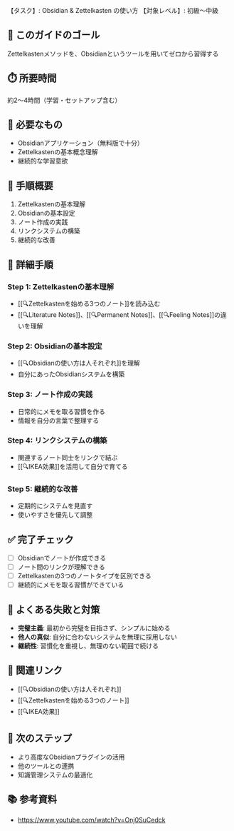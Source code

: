 【タスク】: Obsidian & Zettelkasten の使い方
【対象レベル】: 初級〜中級

## 🎯 このガイドのゴール
Zettelkastenメソッドを、Obsidianというツールを用いてゼロから習得する

## ⏱️ 所要時間
約2〜4時間（学習・セットアップ含む）

## 🧰 必要なもの
- Obsidianアプリケーション（無料版で十分）
- Zettelkastenの基本概念理解
- 継続的な学習意欲

## 📝 手順概要
1. Zettelkastenの基本理解
2. Obsidianの基本設定
3. ノート作成の実践
4. リンクシステムの構築
5. 継続的な改善

## 🔧 詳細手順

### Step 1: Zettelkastenの基本理解
- [[🔍Zettelkastenを始める3つのノート]]を読み込む
- [[🔍Literature Notes]]、[[🔍Permanent Notes]]、[[🔍Feeling Notes]]の違いを理解

### Step 2: Obsidianの基本設定
- [[🔍Obsidianの使い方は人それぞれ]]を理解
- 自分にあったObsidianシステムを構築

### Step 3: ノート作成の実践
- 日常的にメモを取る習慣を作る
- 情報を自分の言葉で整理する

### Step 4: リンクシステムの構築
- 関連するノート同士をリンクで結ぶ
- [[🔍IKEA効果]]を活用して自分で育てる

### Step 5: 継続的な改善
- 定期的にシステムを見直す
- 使いやすさを優先して調整

## ✅ 完了チェック
- [ ] Obsidianでノートが作成できる
- [ ] ノート間のリンクが理解できる
- [ ] Zettelkastenの3つのノートタイプを区別できる
- [ ] 継続的にメモを取る習慣ができている

## 🚨 よくある失敗と対策
- **完璧主義**: 最初から完璧を目指さず、シンプルに始める
- **他人の真似**: 自分に合わないシステムを無理に採用しない
- **継続性**: 習慣化を重視し、無理のない範囲で続ける

## 🔄 関連リンク
- [[🔍Obsidianの使い方は人それぞれ]]
- [[🔍Zettelkastenを始める3つのノート]]
- [[🔍IKEA効果]]

## 🚀 次のステップ
- より高度なObsidianプラグインの活用
- 他のツールとの連携
- 知識管理システムの最適化

## 📚 参考資料
- https://www.youtube.com/watch?v=Onj0SuCedck